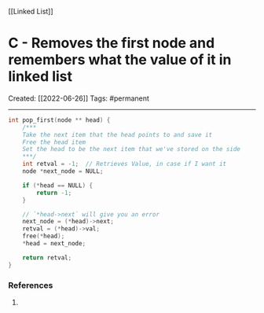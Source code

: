 [[Linked List]]

# C - Removes the first node and remembers what the value of it in linked list
Created:  [[2022-06-26]]
Tags: #permanent 

---
```C
int pop_first(node ** head) {
    /***
    Take the next item that the head points to and save it
    Free the head item
    Set the head to be the next item that we've stored on the side
    ***/
    int retval = -1;  // Retrieves Value, in case if I want it
    node *next_node = NULL;

    if (*head == NULL) {
        return -1;
    }

    // `*head->next` will give you an error
    next_node = (*head)->next;
    retval = (*head)->val;
    free(*head);
    *head = next_node;

    return retval;
}
```















### References
1. 